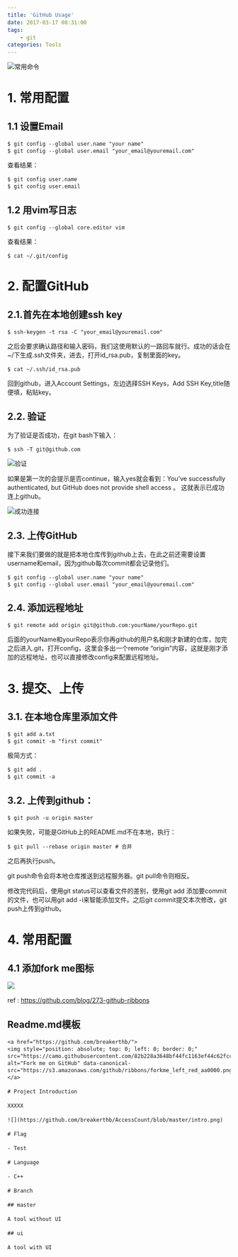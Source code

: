 ```yaml
---
title: 'GitHub Usage'
date: 2017-03-17 08:31:00
tags:
    - git
categories: Tools
---
```


![常用命令](http://www.pythontab.com/uploadfile/2015/1224/20151224035849577.jpg)

# 1. 常用配置

## 1.1 设置Email

    $ git config --global user.name "your name"
    $ git config --global user.email "your_email@youremail.com"
    
查看结果：

    $ git config user.name
    $ git config user.email

## 1.2 用vim写日志

    $ git config --global core.editor vim

查看结果：

    $ cat ~/.git/config

# 2. 配置GitHub

## 2.1.首先在本地创建ssh key
    
    $ ssh-keygen -t rsa -C "your_email@youremail.com"
 
 之后会要求确认路径和输入密码，我们这使用默认的一路回车就行。成功的话会在~/下生成.ssh文件夹，进去，打开id_rsa.pub，复制里面的key。

    $ cat ~/.ssh/id_rsa.pub
    
回到github，进入Account Settings，左边选择SSH Keys，Add SSH Key,title随便填，粘贴key。

## 2.2. 验证

为了验证是否成功，在git bash下输入：

    $ ssh -T git@github.com 

![验证](http://upload-images.jianshu.io/upload_images/145902-adc9c8f347b1c84b.png?imageMogr2/auto-orient/strip%7CimageView2/2/w/1240)

如果是第一次的会提示是否continue，输入yes就会看到：You’ve successfully authenticated, but GitHub does not provide shell access 。
这就表示已成功连上github。

![成功连接](http://img.my.csdn.net/uploads/201304/16/1366089042_1867.png)

## 2.3. 上传GitHub

接下来我们要做的就是把本地仓库传到github上去，在此之前还需要设置username和email，因为github每次commit都会记录他们。
	
	$ git config --global user.name "your name"
	$ git config --global user.email "your_email@youremail.com"
 
## 2.4. 添加远程地址

	$ git remote add origin git@github.com:yourName/yourRepo.git

 后面的yourName和yourRepo表示你再github的用户名和刚才新建的仓库，加完之后进入.git，打开config，这里会多出一个remote “origin”内容，这就是刚才添加的远程地址，也可以直接修改config来配置远程地址。

# 3. 提交、上传

## 3.1. 在本地仓库里添加文件
	
	$ git add a.txt
	$ git commit -m "first commit"
	
极简方式：

    $ git add .
    $ git commit -a
   
## 3.2. 上传到github：
  
	$ git push -u origin master

如果失败，可能是GitHub上的README.md不在本地，执行：

	$ git pull --rebase origin master # 合并
 
之后再执行push。

git push命令会将本地仓库推送到远程服务器。git pull命令则相反。

修改完代码后，使用git status可以查看文件的差别，使用git add 添加要commit的文件，也可以用git add -i来智能添加文件。之后git commit提交本次修改，git push上传到github。

# 4. 常用配置

## 4.1 添加fork me图标

![](https://s3.amazonaws.com/github/ribbons/forkme_left_red_aa0000.png)

ref : <https://github.com/blog/273-github-ribbons>

## Readme.md模板


    <a href="https://github.com/breakerthb/">
    <img style="position: absolute; top: 0; left: 0; border: 0;" src="https://camo.githubusercontent.com/82b228a3648bf44fc1163ef44c62fcc60081495e/68747470733a2f2f73332e616d617a6f6e6177732e636f6d2f6769746875622f726962626f6e732f666f726b6d655f6c6566745f7265645f6161303030302e706e67" alt="Fork me on GitHub" data-canonical-src="https://s3.amazonaws.com/github/ribbons/forkme_left_red_aa0000.png">
    </a>
    
    # Project Introduction
    
    XXXXX
    
    ![](https://github.com/breakerthb/AccessCount/blob/master/intro.png)
    
    # Flag
    
    - Test
    
    # Language
    
    - C++
    
    # Branch
    
    ## master
    
    A tool without UI
    
    ## ui
    
    A tool with UI